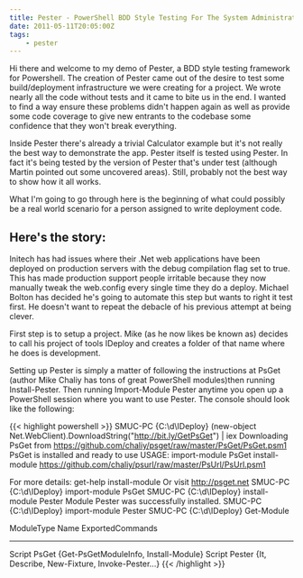 ```yaml
---
title: Pester - PowerShell BDD Style Testing For The System Administrator
date: 2011-05-11T20:05:00Z
tags:
    - pester
---
```

Hi there and welcome to my demo of Pester, a BDD style testing framework for Powershell. The creation of Pester came out of the desire to test some build/deployment infrastructure we were creating for a project. We wrote nearly all the code without tests and it came to bite us in the end. I wanted to find a way ensure these problems didn't happen again as well as provide some code coverage to give new entrants to the codebase some confidence that they won't break everything.

Inside Pester there's already a trivial Calculator example but it's not really the best way to demonstrate the app. Pester itself is tested using Pester. In fact it's being tested by the version of Pester that's under test (although Martin pointed out some uncovered areas). Still, probably not the best way to show how it all works.

What I'm going to go through here is the beginning of what could possibly be a real world scenario for a person assigned to write deployment code.

## Here's the story:

Initech has had issues where their .Net web applications have been deployed on production servers with the debug compilation flag set to true. This has made production support people irritable because they now manually tweak the web.config every single time they do a deploy. Michael Bolton has decided he's going to automate this step but wants to right it test first. He doesn't want to repeat the debacle of his previous attempt at being clever.

First step is to setup a project. Mike (as he now likes be known as) decides to call his project of tools IDeploy and creates a folder of that name where he does is development. 

Setting up Pester is simply a matter of following the instructions at PsGet (author Mike Chaliy has tons of great PowerShell modules)then running Install-Pester. Then running Import-Module Pester anytime you open up a PowerShell session where you want to use Pester. The console should look like the following:

{{< highlight powershell >}}
SMUC-PC {C:\d\IDeploy} (new-object Net.WebClient).DownloadString("http://bit.ly/GetPsGet") | iex
Downloading PsGet from https://github.com/chaliy/psget/raw/master/PsGet/PsGet.psm1
PsGet is installed and ready to use
USAGE:
    import-module PsGet
    install-module https://github.com/chaliy/psurl/raw/master/PsUrl/PsUrl.psm1

For more details:
    get-help install-module
Or visit http://psget.net
SMUC-PC {C:\d\IDeploy} import-module PsGet
SMUC-PC {C:\d\IDeploy} install-module Pester
Module Pester was successfully installed.
SMUC-PC {C:\d\IDeploy} import-module Pester
SMUC-PC {C:\d\IDeploy} Get-Module

ModuleType Name                      ExportedCommands
---------- ----                      ----------------
Script     PsGet                     {Get-PsGetModuleInfo, Install-Module}
Script     Pester                    {It, Describe, New-Fixture, Invoke-Pester...}
{{< /highlight >}}
